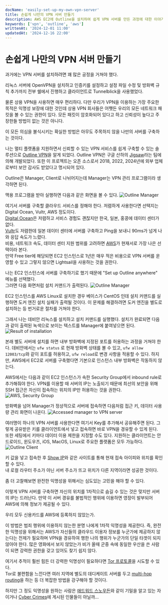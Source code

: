 ```yaml
---
docName: 'easily-set-up-my-own-vpn-server'
title: 손쉽게 나만의 VPN 서버 만들기
description: AWS EC2에 Outline을 설치하여 쉽게 VPN 서버를 만든 과정에 대한 이야기이다.
keywords: ['vpn', 'outline', 'aws']
writtenAt: '2024-12-01 11:00'
updatedAt: '2024-12-16 22:00'
---
```


# 손쉽게 나만의 VPN 서버 만들기

과거에는 VPN 서버를 설치하려면 꽤 많은 공정을 거쳐야 했다.

리눅스 서버에 OpenVPN을 설치하고 인증키를 설정하고 설정 파일 수정 및 방화벽 규칙 추가까지 전부 쉘에서 진행하고 클라이언트로 Tunnelblick을 사용했었다.

물론 상용 VPN을 사용하면 매우 편리하다. 다만 우리가 VPN을 이용하는 가장 주요한 목적은 익명성 보장에 대한 것인데 상용 VPN 회사들은 어쨋든 우리의 모든 네트워크 패킷을 볼 수 있는 권한이 있다. 모든 패킷이 암호화되어 있다고 하고 신뢰성이 높다고 주장한들 방법이 없는 것은 아니다.

이 모든 의심을 불식시키는 확실한 방법은 아무도 주목하지 않을 나만의 서버를 구축하는 것이다.

나는 멀티 플랫폼을 지원하면서 신뢰할 수 있는 VPN 서비스를 쉽게 구축할 수 있는 솔루션으로 [Outline VPN](https://getoutline.org/)을 알게 되었다. Outline VPN은 구글 산하의 [Jigsaw](https://jigsaw.google.com/)라는 팀에 의해 개발되었다. 또한 이 프로젝트는 오픈 소스로서 2018, 2022, 2024년에 외부 업체로부터 보안 감사도 받았다고 명시되어 있다.

Outline은 Manager, Client로 나뉘어지는데 Manager는 VPN 관리 프로그램이라 생각하면 된다.

맥용 프로그램을 받아 실행하면 다음과 같은 화면을 볼 수 있다.
![Outline Manager](../screenshot-2412161740.png)

여기서 서버를 구축할 클라우드 서비스를 정해야 한다. 저렴하게 사용한다면 선택지는 Digital Ocean, Vultr, AWS 정도이다.\
[Digital Ocean](https://www.digitalocean.com/)은 저렴하고 서비스 경험도 괜찮지만 한국, 일본, 홍콩에 데이터 센터가 없다.\
[Vultr](https://www.vultr.com/)도 저렴한데 일본 데이터 센터에 서버를 구축하고 Ping을 보내니 90ms가 넘게 나와 응답 속도가 느렸다.\
비용, 네트워크 속도, 데이터 센터 지원 범위를 고려하면 [AWS](https://aws.amazon.com/)가 현재서로 가장 나은 선택이라 본다.\
만약 Free tier에 해당되면 EC2 인스턴스로 1년은 매우 적은 비용으로 VPN 서버를 운영할 수 있고 그렇지 않으면 Lightsail을 사용하는 것을 권한다.

나는 EC2 인스턴스에 서버를 구축하기로 했기 때문에 "Set up Outline anywhere" 메뉴를 선택했다.\
그러면 다음 화면처럼 설치 커맨드가 출력된다.
![Outline Manager](../screenshot-2412162023.png)

EC2 인스턴스를 AWS Linux로 설치한 경우 베이스가 CentOS 인데 설치 커맨드를 실행하면 도커 엔진 설치 실패가 출력될 것이다. 이 문제를 해결하려면 도커 엔진을 별도로 설치하는 등 번거로운 절차를 거쳐야 한다.

그래서 나는 데비안 리눅스를 설치하고 설치 커맨드를 실행했다. 설치가 완료되면 다음과 같이 출력된 녹색으로 보이는 텍스트를 Manager에 붙여넣으면 된다.
![Result of installation](../screenshot-2411191702.png)

본래 별도 서버에 설치를 하면 내부 방화벽에 지정된 포트를 허용하는 과정을 거쳐야 한다. 데비안에서는 `ufw status` 로 현재 방화벽 상태를 볼 수 있고, `ufw allow 12003/tcp`와 같이 포트를 허용하고, `ufw reload`로 변경 사항을 적용할 수 있다. 하지만, AWS에서 EC2로 서버를 구축했다면 기본으로 인스턴스 내부 방화벽은 작동하지 않는다.

AWS에서는 다음과 같이 EC2 인스턴스가 속한 Security Group에서 inbound rule로 추가해줘야 한다. VPN를 이용할 때 서버의 IP는 노출되기 때문에 최선의 보안을 위해 SSH 접근은 자신이 접속하는 위치의 IP만 허용하는 것을 권한다.
![AWS, Security Group](../screenshot-2412162051.png)

방화벽을 넘어 Manager가 정상적으로 서버에 접속하면 다음처럼 접근 키, 데이터 사용량 관리 화면이 나온다.
![Accessed manager to VPN server](../screenshot-241216204303.png)

여러명이 하나의 VPN 서버를 사용한다면 여기서 Key를 추가해서 공유해주면 된다. 그렇게 공유받은 키를 클라이언트에서 넣고 접속하면 바로 VPN을 경유할 수 있게 된다.\
또한 세팅에서 키마다 데이터 이용 제한을 지정할 수도 있다. 지원하는 클라이언트는 안드로이드, 윈도우즈, iOS, MacOS, Linux로 주요한 플랫폼은 모두 가능하다.
![Outline Client](../screenshot-2412162139.png)

키 값을 넣고 접속한 후 [Show IP](https://showip.net/)와 같은 사이트를 통해 현재 접속 아이피와 위치를 확인할 수 있다.\
내 로컬 라우터 주소가 아닌 서버 주소가 뜨고 위치가 다른 지역이라면 성공한 것이다.

좀 더 고찰해보면 완전한 익명성을 위해서는 심도있는 고민을 해야 할 수 있다.

이렇게 VPN 서버를 구축하면 자신의 위치를 1차적으로 숨길 수 있는 것은 맞지만 서버의 IP는 드러난다. 만약 이 서버 경유를 불법적인 행위에 이용하면 영장이 발부되어 AWS에 의해 정보가 제공될 수 있다.

우리 모두 신용카드를 AWS에 등록하지 않았는가.

이 방법은 범죄 행위에 이용하지 않는한 분명 나에게 1차적 익명성을 제공한다. 즉, 완전한 익명성을 위해서는 AWS가 자신들의 클라우드 이용자 정보를 누군가에 제공하지 않는다는 전제가 필요하며 VPN을 경유하여 행한 나의 행위가 누군가의 단일 타겟이 되지 않아야 한다. 많은 영화에서 보지 않았는가 비가 올때 군중 속에 동일한 우산을 쓴 사람이 되면 강력한 권한을 갖고 있어도 찾기 쉽지 않다.

여기서 추적이 훨씬 힘든 더 강력한 익명성이 필요하다면 [Tor 프로토콜](https://spec.torproject.org/intro/index.html)을 시도할 수 있다.\
Tor로 불편함을 느낀다면 여러 지역에 별도의 데디케이트 서버를 두고 [multi-hop routing](https://www.comparitech.com/blog/vpn-privacy/multi-hop-vpn/)을 하는 등 더 복잡한 방법을 강구해야 할 것이다.

하지만 그 정도 익명성을 원하는 사람은 [애드워드 스노우든](https://ko.wikipedia.org/wiki/%EC%97%90%EB%93%9C%EC%9B%8C%EB%93%9C_%EC%8A%A4%EB%85%B8%EB%93%A0)와 같이 기밀을 알고 있는 자이거나 [Cyber Crimes](https://www.fbi.gov/wanted/cyber)에 게시된 인물들이 아닐까...
